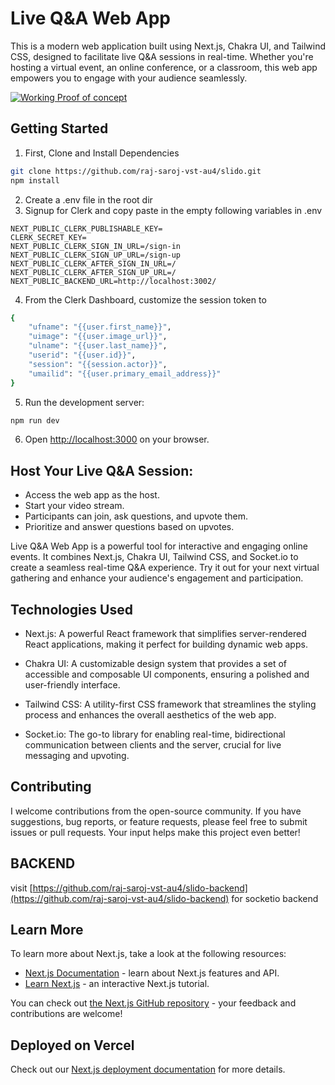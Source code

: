# Live Q&A Web App

This is a modern web application built using Next.js, Chakra UI, and Tailwind CSS, designed to facilitate live Q&A sessions in real-time. Whether you're hosting a virtual event, an online conference, or a classroom, this web app empowers you to engage with your audience seamlessly.

[![Working Proof of concept](https://https://github.com/raj-saroj-vst-au4/slido/edit/main/thumbnail.jpg)](https://www.youtube.com/watch?v=xrUatkfl7Lk)

## Getting Started

1. First, Clone and Install Dependencies

```bash
git clone https://github.com/raj-saroj-vst-au4/slido.git
npm install
```

2. Create a .env file in the root dir
3. Signup for Clerk and copy paste in the empty following variables in .env

```
NEXT_PUBLIC_CLERK_PUBLISHABLE_KEY=
CLERK_SECRET_KEY=
NEXT_PUBLIC_CLERK_SIGN_IN_URL=/sign-in
NEXT_PUBLIC_CLERK_SIGN_UP_URL=/sign-up
NEXT_PUBLIC_CLERK_AFTER_SIGN_IN_URL=/
NEXT_PUBLIC_CLERK_AFTER_SIGN_UP_URL=/
NEXT_PUBLIC_BACKEND_URL=http://localhost:3002/
```

4. From the Clerk Dashboard, customize the session token to

```bash
{
	"ufname": "{{user.first_name}}",
	"uimage": "{{user.image_url}}",
	"ulname": "{{user.last_name}}",
	"userid": "{{user.id}}",
	"session": "{{session.actor}}",
	"umailid": "{{user.primary_email_address}}"
}

```

5. Run the development server:

```bash
npm run dev
```

6. Open [http://localhost:3000](http://localhost:3000) on your browser.

## Host Your Live Q&A Session:

- Access the web app as the host.
- Start your video stream.
- Participants can join, ask questions, and upvote them.
- Prioritize and answer questions based on upvotes.

Live Q&A Web App is a powerful tool for interactive and engaging online events. It combines Next.js, Chakra UI, Tailwind CSS, and Socket.io to create a seamless real-time Q&A experience. Try it out for your next virtual gathering and enhance your audience's engagement and participation.

## Technologies Used

- Next.js: A powerful React framework that simplifies server-rendered React applications, making it perfect for building dynamic web apps.

- Chakra UI: A customizable design system that provides a set of accessible and composable UI components, ensuring a polished and user-friendly interface.

- Tailwind CSS: A utility-first CSS framework that streamlines the styling process and enhances the overall aesthetics of the web app.

- Socket.io: The go-to library for enabling real-time, bidirectional communication between clients and the server, crucial for live messaging and upvoting.

## Contributing

I welcome contributions from the open-source community. If you have suggestions, bug reports, or feature requests, please feel free to submit issues or pull requests. Your input helps make this project even better!

## BACKEND

visit [https://github.com/raj-saroj-vst-au4/slido-backend](https://github.com/raj-saroj-vst-au4/slido-backend) for socketio backend

## Learn More

To learn more about Next.js, take a look at the following resources:

- [Next.js Documentation](https://nextjs.org/docs) - learn about Next.js features and API.
- [Learn Next.js](https://nextjs.org/learn) - an interactive Next.js tutorial.

You can check out [the Next.js GitHub repository](https://github.com/vercel/next.js/) - your feedback and contributions are welcome!

## Deployed on Vercel

Check out our [Next.js deployment documentation](https://nextjs.org/docs/deployment) for more details.
